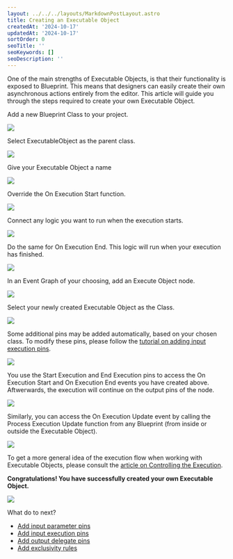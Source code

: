 ```yaml
---
layout: ../../../layouts/MarkdownPostLayout.astro
title: Creating an Executable Object
createdAt: '2024-10-17'
updatedAt: '2024-10-17'
sortOrder: 0
seoTitle: ''
seoKeywords: []
seoDescription: ''
---
```


One of the main strengths of Executable Objects,  is that their functionality is exposed to Blueprint. This means that designers can easily create their own asynchronous actions entirely from the editor. This article will guide you through the steps required to create your own Executable Object.

Add a new Blueprint Class to your project.

![](../../../assets/executable-objects/CreateNewBlueprintClass1-large.jpg)

Select <span class="object">ExecutableObject</span> as the parent class.

![](../../../assets/executable-objects/ParentClass-large.jpg)

Give your Executable Object a name

![](../../../assets/executable-objects/ClassName-large.jpg)

Override the On <span class="function">Execution Start</span> function. 

![](../../../assets/executable-objects/OnExecutionStartOverride-large.jpg)

Connect any logic you want to run when the execution starts.

![](../../../assets/executable-objects/OnExecutionStartImplementation-large.jpg)

Do the same for <span class="function">On Execution End</span>. This logic will run when your execution has finished.

![](../../../assets/executable-objects/OnExecutionEndImplementation-large.jpg)

In an Event Graph of your choosing, add an <span class="function">Execute Object</span> node.

![](../../../assets/executable-objects/ExecuteObjectNodeAdd-large.jpg)

Select your newly created Executable Object as the Class.

![](../../../assets/executable-objects/selectAsClass.jpg)

Some additional pins may be added automatically, based on your chosen class. To modify these pins, please follow the [tutorial on adding input execution pins](/executable-objects/2-tutorials/03-adding-input-execution-pins).

![](../../../assets/executable-objects/AdditionalPins-small.jpg)

You use the <span class="function">Start Execution</span> and <span class="function">End Execution</span> pins to access the <span class="function">On Execution Start</span> and <span class="function">On Execution End</span> events you have created above. Aftwerwards, the execution will continue on the output pins of the node. 

![](../../../assets/executable-objects/exec03-large.jpg)

Similarly, you can access the <span class="function">On Execution Update</span> event by calling the <span class="function">Process Execution Update</span> function from any Blueprint (from inside or outside the Executable Object).

![](../../../assets/executable-objects/onupdate02-large.jpg)

To get a more general idea of the execution flow when working with Executable Objects, please consult the [article on Controlling the Execution](/executable-objects/1-reference-material/03-controlling-the-execution).

**Congratulations! You have successfully created your own Executable Object.**

![](../../../assets/executable-objects/DefaultNodeResult02-large.jpg)

What do to next?

* [Add input parameter pins](/executable-objects/2-tutorials/02-adding-input-parameters)
* [Add input execution pins](/executable-objects/2-tutorials/03-adding-input-execution-pins)
* [Add output delegate pins](/executable-objects/2-tutorials/05-adding-delegate-pins)
* [Add exclusivity rules](/executable-objects/2-tutorials/06-exclusivity)